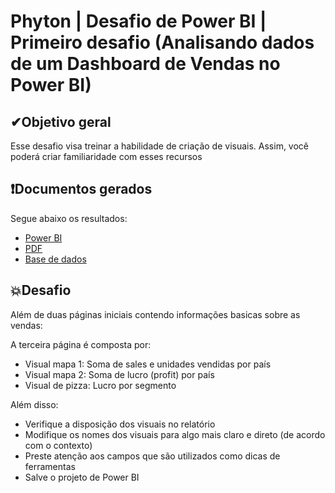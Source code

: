 # Phyton | Desafio de Power BI | Primeiro desafio (Analisando dados de um Dashboard de Vendas no Power BI)

## ✔Objetivo geral
Esse desafio visa treinar a habilidade de criação de visuais. Assim, você poderá criar familiaridade com esses recursos

## ❗Documentos gerados
Segue abaixo os resultados:
 - [Power BI](https://github.com/CarlosJot4/Desafios-de-projetos/blob/main/Desafio%20de%20Power%20BI%201/powerBI_desafio_01.pbix)
 - [PDF](https://github.com/CarlosJot4/Desafios-de-projetos/blob/main/Desafio%20de%20Power%20BI%201/powerBI_desafio_01.pdf)
 - [Base de dados](https://github.com/CarlosJot4/Desafios-de-projetos/blob/main/Desafio%20de%20Power%20BI%201/sample%20vendas%20dataset.pbit)

## 💥Desafio
Além de duas páginas iniciais contendo informações basicas sobre as vendas:

A terceira página é composta por: 

 - Visual mapa 1: Soma de sales e unidades vendidas por país 
 - Visual mapa 2: Soma de lucro (profit) por país 
 - Visual de pizza: Lucro por segmento 

Além disso: 

 - Verifique a disposição dos visuais no relatório 
 - Modifique os nomes dos visuais para algo mais claro e direto (de acordo com o contexto) 
 - Preste atenção aos campos que são utilizados como dicas de ferramentas  
 - Salve o projeto de Power BI 
